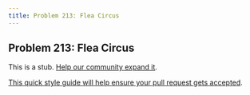 ```yaml
---
title: Problem 213: Flea Circus
---
```

## Problem 213: Flea Circus

This is a stub. <a href='https://github.com/freecodecamp/guides/tree/master/src/pages/certifications/coding-interview-prep/project-euler/problem-213-flea-circus/index.md' target='_blank' rel='nofollow'>Help our community expand it</a>.

<a href='https://github.com/freecodecamp/guides/blob/master/README.md' target='_blank' rel='nofollow'>This quick style guide will help ensure your pull request gets accepted</a>.

<!-- The article goes here, in GitHub-flavored Markdown. Feel free to add YouTube videos, images, and CodePen/JSBin embeds  -->
